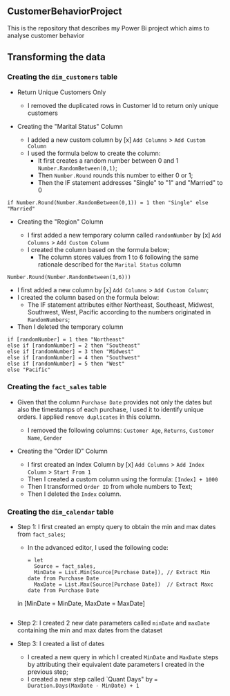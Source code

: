 ## CustomerBehaviorProject
This is the repository that describes my Power Bi project which aims to analyse customer behavior


## Transforming the data

### Creating the `dim_customers` table 

- Return Unique Customers Only
   - I removed the duplicated rows in Customer Id to return only unique customers
  
- Creating the "Marital Status" Column
  
   - I added a new custom column by
     [x] `Add Columns` > `Add Custom Column`
   - I used the formula below to create the column:
     - It first creates a random number between 0 and 1 `Number.RandomBetween(0,1)`;
     - Then `Number.Round` rounds this number to either 0 or 1;
     - Then the IF statement addresses "Single" to "1" and "Married" to 0
   
```
if Number.Round(Number.RandomBetween(0,1)) = 1 then "Single" else "Married"
```

- Creating the "Region" Column
  
  - I first added a new temporary column called `randomNumber` by
    [x] `Add Columns` > `Add Custom Column`
  - I created the column based on the formula below;
    - The column stores values from 1 to 6 following the same rationale described for the `Marital Status` column
 
```
Number.Round(Number.RandomBetween(1,6)))
```

  - I first added a new column by [x] `Add Columns` > `Add Custom Column`;
  - I created the column based on the formula below:
    - The IF statement attributes either Northeast, Southeast, Midwest, Southwest, West, Pacific according to the numbers originated in `RandomNumbers`;
  - Then I deleted the temporary column

```
if [randomNumber] = 1 then "Northeast"
else if [randomNumber] = 2 then "Southeast"
else if [randomNumber] = 3 then "Midwest"
else if [randomNumber] = 4 then "Southwest"
else if [randomNumber] = 5 then "West"
else "Pacific"
```

### Creating the `fact_sales` table 

- Given that the column `Purchase Date` provides not only the dates but also the timestamps of each purchase, I used it to identify unique orders. I applied `remove duplicates` in this column.
   - I removed the following columns: `Customer Age`, `Returns`, `Customer Name`, `Gender`
  
- Creating the "Order ID" Column
 
  - I first created an Index Column by
    [x] `Add Columns` > `Add Index Column` > `Start From 1`
  - Then I created a custom column using the formula:  `[Index] + 1000`
  - Then I transformed `Order ID` from whole numbers to Text;
  - Then I deleted the `Index` column.

### Creating the `dim_calendar` table

- Step 1: I first created an empty query to obtain the min and max dates from `fact_sales`;
   - In the advanced editor, I used the following code:
   
     ```
     = let
       Source = fact_sales,
       MinDate = List.Min(Source[Purchase Date]), // Extract Min date from Purchase Date
       MaxDate = List.Max(Source[Purchase Date])  // Extract Maxc date from Purchase Date
   in
       [MinDate = MinDate, MaxDate = MaxDate]
     ```
- Step 2: I created 2 new date parameters called `minDate` and `maxDate` containing the min and max dates from the dataset

- Step 3: I created a list of dates
   - I created a new query in which I created `MinDate` and `MaxDate` steps by attributing their equivalent date parameters I created in the previous step; 
   - I created a new step called `Quant Days" by ```= Duration.Days(MaxDate - MinDate) + 1```





   










